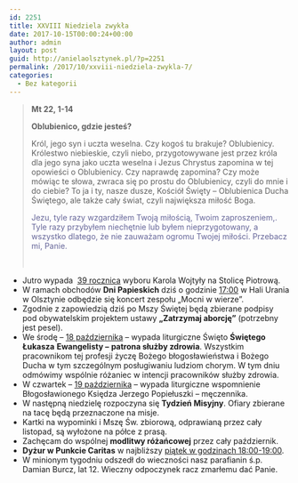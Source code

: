 ```yaml
---
id: 2251
title: XXVIII Niedziela zwykła
date: 2017-10-15T00:00:24+00:00
author: admin
layout: post
guid: http://anielaolsztynek.pl/?p=2251
permalink: /2017/10/xxviii-niedziela-zwykla-7/
categories:
  - Bez kategorii
---
```

> **Mt 22, 1-14**
> 
> **Oblubienico, gdzie jesteś?**
> 
> Król, jego syn i uczta weselna. Czy kogoś tu brakuje? Oblubienicy. Królestwo niebieskie, czyli niebo, przygotowywane jest przez króla dla jego syna jako uczta weselna i Jezus Chrystus zapomina w tej opowieści o Oblubienicy. Czy naprawdę zapomina? Czy może mówiąc te słowa, zwraca się po prostu do Oblubienicy, czyli do mnie i do ciebie? To ja i ty, nasze dusze, Kościół Święty &#8211; Oblubienica Ducha Świętego, ale także cały świat, czyli największa miłość Boga.
> 
> <span style="color: #666699;">Jezu, tyle razy wzgardziłem Twoją miłością, Twoim zaproszeniem,. Tyle razy przybyłem niechętnie lub byłem nieprzygotowany, a wszystko dlatego, że nie zauważam ogromu Twojej miłości. Przebacz mi, Panie.</span>
> 
> &nbsp;

  * Jutro wypada  <span style="text-decoration: underline;">39 rocznica</span> wyboru Karola Wojtyły na Stolicę Piotrową.
  * W ramach obchodów **Dni Papieskich** dziś o godzinie <span style="text-decoration: underline;">17:00</span> w Hali Urania w Olsztynie odbędzie się koncert zespołu „Mocni w wierze”.
  * Zgodnie z zapowiedzią dziś po Mszy Świętej będą zbierane podpisy pod obywatelskim projektem ustawy **&#8222;Zatrzymaj aborcję&#8221;** (potrzebny jest pesel).
  * We środę – <span style="text-decoration: underline;">18 października</span> – wypada liturgiczne Święto **Świętego Łukasza** **Ewangelisty –** **patrona służby zdrowia**. Wszystkim pracownikom tej profesji życzę Bożego błogosławieństwa i Bożego Ducha w tym szczególnym posługiwaniu ludziom chorym. W tym dniu odmówimy wspólnie różaniec w intencji pracowników służby zdrowia.
  * W czwartek – <span style="text-decoration: underline;">19 października</span> – wypada liturgiczne wspomnienie Błogosławionego Księdza Jerzego Popiełuszki – męczennika.
  * W następną niedzielę rozpoczyna się **Tydzień Misyjny**. Ofiary zbierane na tacę będą przeznaczone na misje.
  * Kartki na wypominki i Mszę Św. zbiorową, odprawianą przez cały listopad, są wyłożone na półce z prasą.
  * Zachęcam do wspólnej **modlitwy różańcowej** przez cały październik.
  * **Dyżur w Punkcie Caritas** w najbliższy <span style="text-decoration: underline;">piątek w godzinach 18:00-19:00</span>.
  * W minionym tygodniu odszedł do wieczności nasz parafianin ś.p. Damian Burcz, lat 12. Wieczny odpoczynek racz zmarłemu dać Panie.